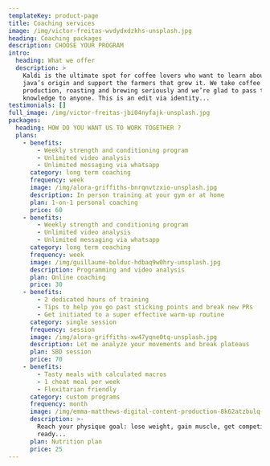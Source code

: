 ```yaml
---
templateKey: product-page
title: Coaching services
image: /img/victor-freitas-wvdydxdzkhs-unsplash.jpg
heading: Coaching packages
description: CHOOSE YOUR PROGRAM
intro:
  heading: What we offer
  description: >
    Kaldi is the ultimate spot for coffee lovers who want to learn about their
    java’s origin and support the farmers that grew it. We take coffee
    production, roasting and brewing seriously and we’re glad to pass that
    knowledge to anyone. This is an edit via identity...
testimonials: []
full_image: /img/victor-freitas-jbi04nyfajk-unsplash.jpg
packages:
  heading: HOW DO YOU WANT US TO WORK TOGETHER ?
  plans:
    - benefits:
        - Weekly strength and conditioning program
        - Unlimited video analysis
        - Unlimited messaging via whatsapp
      category: long term coaching
      frequency: week
      image: /img/alora-griffiths-bnrqnvtzxio-unsplash.jpg
      description: In person training at your gym or at home
      plan: 1-on-1 personal coaching
      price: 60
    - benefits:
        - Weekly strength and conditioning program
        - Unlimited video analysis
        - Unlimited messaging via whatsapp
      category: long term coaching
      frequency: week
      image: /img/guillaume-bolduc-hdbaq9w0hry-unsplash.jpg
      description: Programming and video analysis
      plan: Online coaching
      price: 30
    - benefits:
        - 2 dedicated hours of training
        - Tips to help you go past sticking points and break new PRs
        - Get initiated to a super effective warm-up routine
      category: single session
      frequency: session
      image: /img/alora-griffiths-xw47yqne0tq-unsplash.jpg
      description: Let me analyze your movements and break plateaus
      plan: SBD session
      price: 70
    - benefits:
        - Tasty meals with calculated macros
        - 1 cheat meal per week
        - Flexitarian friendly
      category: custom programs
      frequency: month
      image: /img/emma-matthews-digital-content-production-8k62atzbulq-unsplash.jpg
      description: >-
        Reach your physique goal: lose weight, gain muscle, get competition
        ready...
      plan: Nutrition plan
      price: 25
---
```


